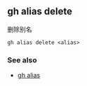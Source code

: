 ## gh alias delete

删除别名

```
gh alias delete <alias>
```

### See also

- [gh alias](./gh_alias.zh.md)
